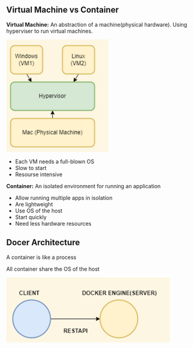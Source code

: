 ## Virtual Machine vs Container

**Virtual Machine:** An abstraction of a machine(physical hardware). Using hyperviser to run virtual machines.

![1694196064636](image/notes/1694196064636.png)

* Each VM needs a full-blown OS
* Slow to start
* Resourse intensive

**Container:** An isolated environment for running an application

* Allow running multiple apps in isolation
* Are lightweight
* Use OS of the host
* Start quickly
* Need less hardware resources

## Docer Architecture

A container is like a process

All container share the OS of the host

![1694196113124](image/notes/1694196113124.png)
